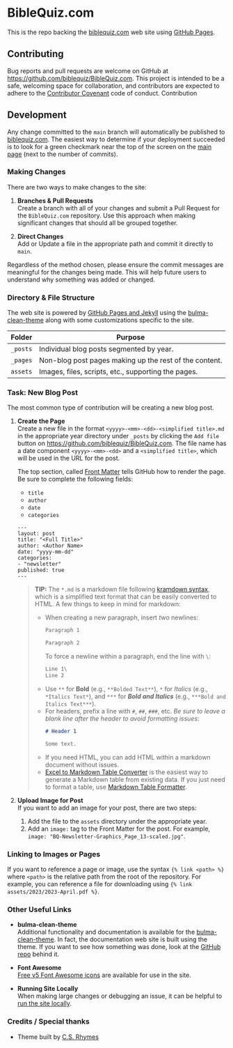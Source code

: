 # BibleQuiz.com
This is the repo backing the [biblequiz.com](https://biblequiz.com/) web site using [GitHub Pages](https://docs.github.com/en/pages).

## Contributing

Bug reports and pull requests are welcome on GitHub at https://github.com/biblequiz/BibleQuiz.com. This project is intended to be a safe, welcoming space for collaboration, and contributors are expected to adhere to the [Contributor Covenant](http://contributor-covenant.org) code of conduct. Contribution 

## Development
Any change committed to the `main` branch will automatically be published to [biblequiz.com](https://biblequiz.com/). The easiest way to determine if your deployment succeeded is to look for a green checkmark near the top of the screen on the [main page](https://github.com/biblequiz/BibleQuiz.com) (next to the number of commits).

### Making Changes
There are two ways to make changes to the site:

1. **Branches & Pull Requests**\
Create a branch with all of your changes and submit a Pull Request for the `BibleQuiz.com` repository. Use this approach when making significant changes that should all be grouped together.

2. **Direct Changes**\
Add or Update a file in the appropriate path and commit it directly to `main`.

Regardless of the method chosen, please ensure the commit messages are meaningful for the changes being made. This will help future users to understand why something was added or changed.

### Directory & File Structure

The web site is powered by [GitHub Pages and Jekyll](https://docs.github.com/en/pages/setting-up-a-github-pages-site-with-jekyll/about-github-pages-and-jekyll) using the [bulma-clean-theme](http://www.csrhymes.com/bulma-clean-theme/) along with some customizations specific to the site.

| Folder   | Purpose                                                |
|----------|--------------------------------------------------------|
| `_posts` | Individual blog posts segmented by year.               |
| `_pages` | Non-blog post pages making up the rest of the content. |
| `assets` | Images, files, scripts, etc., supporting the pages.    |

### Task: New Blog Post
The most common type of contribution will be creating a new blog post.

1. **Create the Page**\
    Create a new file in the format `<yyyy>-<mm>-<dd>-<simplified title>.md` in the appropriate year directory under `_posts` by clicking the `Add file` button on https://github.com/biblequiz/BibleQuiz.com. The file name has a date component `<yyyy>-<mm>-<dd>` and a `<simplified title>`, which will be used in the URL for the post.

    The top section, called [Front Matter](https://jekyllrb.com/docs/front-matter/) tells GitHub how to render the page. Be sure to complete the following fields:
    * `title`
    * `author`
    * `date`
    * `categories`

    ```
    ---
    layout: post
    title: "<Full Title>"
    author: <Author Name>
    date: "yyyy-mm-dd"
    categories: 
    - "newsletter"
    published: true
    ---
    ```

    >**TIP:** The `*.md` is a markdown file following [kramdown syntax](https://kramdown.gettalong.org/syntax.html), which is a simplified text format that can be easily converted to HTML. A few things to keep in mind for markdown:
    >* When creating a new paragraph, insert *two* newlines:
    >   ```markdown
    >   Paragraph 1
    >
    >   Paragraph 2
    >   ```
    >   To force a newline within a paragraph, end the line with `\`:
    >   ```markdown
    >   Line 1\
    >   Line 2
    >   ```
    >* Use `**` for **Bold** (e.g., `**Bolded Text**`), `*` for *Italics* (e.g., `*Italics Text*`), and `***` for ***Bold and Italics*** (e.g., `***Bold and Italics Text***`).
    >* For headers, prefix a line with `#`, `##`, `###`, etc. *Be sure to leave a blank line after the header to avoid formatting issues*:
    >   ```markdown
    >   # Header 1
    >   
    >   Some text.
    >   ```
    >* If you need HTML, you can add HTML within a markdown document without issues.
    >* [Excel to Markdown Table Converter](https://tableconvert.com/excel-to-markdown) is the easiest way to generate a Markdown table from existing data. If you just need to format a table, use [Markdown Table Formatter](http://markdowntable.com).

2. **Upload Image for Post**\
    If you want to add an image for your post, there are two steps:
    1. Add the file to the `assets` directory under the appropriate year.
    2. Add an `image:` tag to the Front Matter for the post. For example, `image: "BQ-Newsletter-Graphics_Page_13-scaled.jpg"`.

### Linking to Images or Pages
If you want to reference a page or image, use the syntax `{% link <path> %}` where `<path>` is the relative path from the root of the repository. For example, you can reference a file for downloading using `{% link assets/2023/2023-April.pdf %}`.

### Other Useful Links

* **bulma-clean-theme**\
Additional functionality and documentation is available for the [bulma-clean-theme](https://bulma.io/documentation/). In fact, the documentation web site is built using the theme. If you want to see how something was done, look at the [GitHub repo](https://github.com/chrisrhymes/bulma-clean-theme) behind it.

* **Font Awesome**\
[Free v5 Font Awesome icons](https://fontawesome.com/v5/search?o=r&m=free) are available for use in the site.

* **Running Site Locally**\
When making large changes or debugging an issue, it can be helpful to [run the site locally](https://docs.github.com/en/pages/setting-up-a-github-pages-site-with-jekyll/testing-your-github-pages-site-locally-with-jekyll).

### Credits / Special thanks

- Theme built by [C.S. Rhymes](https://www.csrhymes.com)
